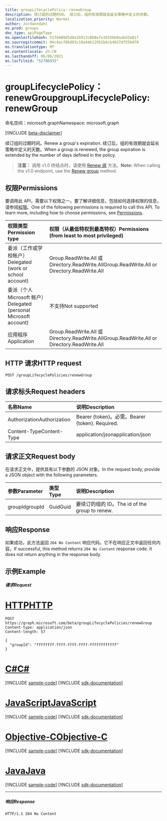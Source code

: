 ```yaml
---
title: groupLifecyclePolicy：renewGroup
description: 续订组的过期时间。 续订后，组的有效期就会延长策略中定义的天数。
localization_priority: Normal
author: Jordanndahl
ms.prod: groups
doc_type: apiPageType
ms.openlocfilehash: 51f6409d5d8e1b913c8b8efa38356b0aabd3e81f
ms.sourcegitcommit: 94c4acf8bd03c10a44b12952b6cb4827df55b978
ms.translationtype: MT
ms.contentlocale: zh-CN
ms.lasthandoff: 06/06/2021
ms.locfileid: "52786935"
---
```

# <a name="grouplifecyclepolicy-renewgroup"></a><span data-ttu-id="83460-104">groupLifecyclePolicy：renewGroup</span><span class="sxs-lookup"><span data-stu-id="83460-104">groupLifecyclePolicy: renewGroup</span></span>

<span data-ttu-id="83460-105">命名空间：microsoft.graph</span><span class="sxs-lookup"><span data-stu-id="83460-105">Namespace: microsoft.graph</span></span>

[!INCLUDE [beta-disclaimer](../../includes/beta-disclaimer.md)]

<span data-ttu-id="83460-106">续订组的过期时间。</span><span class="sxs-lookup"><span data-stu-id="83460-106">Renew a group's expiration.</span></span> <span data-ttu-id="83460-107">续订后，组的有效期就会延长策略中定义的天数。</span><span class="sxs-lookup"><span data-stu-id="83460-107">When a group is renewed, the group expiration is extended by the number of days defined in the policy.</span></span>

> <span data-ttu-id="83460-108">**注意：** 调用 v1.0 终结点时，请使用 [Renew 组](/graph/api/group-renew?view=graph-rest-1.0&preserve-view=true) 方法。</span><span class="sxs-lookup"><span data-stu-id="83460-108">**Note:** When calling the v1.0 endpoint, use the [Renew group](/graph/api/group-renew?view=graph-rest-1.0&preserve-view=true) method.</span></span>

## <a name="permissions"></a><span data-ttu-id="83460-109">权限</span><span class="sxs-lookup"><span data-stu-id="83460-109">Permissions</span></span>

<span data-ttu-id="83460-p103">要调用此 API，需要以下权限之一。要了解详细信息，包括如何选择权限的信息，请参阅[权限](/graph/permissions-reference)。</span><span class="sxs-lookup"><span data-stu-id="83460-p103">One of the following permissions is required to call this API. To learn more, including how to choose permissions, see [Permissions](/graph/permissions-reference).</span></span>
 

|<span data-ttu-id="83460-112">权限类型</span><span class="sxs-lookup"><span data-stu-id="83460-112">Permission type</span></span>      | <span data-ttu-id="83460-113">权限（从最低特权到最高特权）</span><span class="sxs-lookup"><span data-stu-id="83460-113">Permissions (from least to most privileged)</span></span>              |
|:--------------------|:---------------------------------------------------------|
|<span data-ttu-id="83460-114">委派（工作或学校帐户）</span><span class="sxs-lookup"><span data-stu-id="83460-114">Delegated (work or school account)</span></span> | <span data-ttu-id="83460-115">Group.ReadWrite.All 或 Directory.ReadWrite.All</span><span class="sxs-lookup"><span data-stu-id="83460-115">Group.ReadWrite.All or Directory.ReadWrite.All</span></span>    |
|<span data-ttu-id="83460-116">委派（个人 Microsoft 帐户）</span><span class="sxs-lookup"><span data-stu-id="83460-116">Delegated (personal Microsoft account)</span></span> | <span data-ttu-id="83460-117">不支持</span><span class="sxs-lookup"><span data-stu-id="83460-117">Not supported</span></span> |
|<span data-ttu-id="83460-118">应用程序</span><span class="sxs-lookup"><span data-stu-id="83460-118">Application</span></span> | <span data-ttu-id="83460-119">Group.ReadWrite.All 或 Directory.ReadWrite.All</span><span class="sxs-lookup"><span data-stu-id="83460-119">Group.ReadWrite.All or Directory.ReadWrite.All</span></span> |

## <a name="http-request"></a><span data-ttu-id="83460-120">HTTP 请求</span><span class="sxs-lookup"><span data-stu-id="83460-120">HTTP request</span></span>
<!-- { "blockType": "ignored" } -->
```http
POST /groupLifecyclePolicies/renewGroup

```

## <a name="request-headers"></a><span data-ttu-id="83460-121">请求标头</span><span class="sxs-lookup"><span data-stu-id="83460-121">Request headers</span></span>

| <span data-ttu-id="83460-122">名称</span><span class="sxs-lookup"><span data-stu-id="83460-122">Name</span></span> | <span data-ttu-id="83460-123">说明</span><span class="sxs-lookup"><span data-stu-id="83460-123">Description</span></span> |
|:---------------|:----------|
| <span data-ttu-id="83460-124">Authorization</span><span class="sxs-lookup"><span data-stu-id="83460-124">Authorization</span></span> | <span data-ttu-id="83460-p104">Bearer {token}。必需。</span><span class="sxs-lookup"><span data-stu-id="83460-p104">Bearer {token}. Required.</span></span> |
| <span data-ttu-id="83460-127">Content-Type</span><span class="sxs-lookup"><span data-stu-id="83460-127">Content-Type</span></span>  | <span data-ttu-id="83460-128">application/json</span><span class="sxs-lookup"><span data-stu-id="83460-128">application/json</span></span> |

## <a name="request-body"></a><span data-ttu-id="83460-129">请求正文</span><span class="sxs-lookup"><span data-stu-id="83460-129">Request body</span></span>
<span data-ttu-id="83460-130">在请求正文中，提供具有以下参数的 JSON 对象。</span><span class="sxs-lookup"><span data-stu-id="83460-130">In the request body, provide a JSON object with the following parameters.</span></span>

| <span data-ttu-id="83460-131">参数</span><span class="sxs-lookup"><span data-stu-id="83460-131">Parameter</span></span> | <span data-ttu-id="83460-132">类型</span><span class="sxs-lookup"><span data-stu-id="83460-132">Type</span></span> | <span data-ttu-id="83460-133">说明</span><span class="sxs-lookup"><span data-stu-id="83460-133">Description</span></span> |
|:---------------|:--------|:----------|
|<span data-ttu-id="83460-134">groupId</span><span class="sxs-lookup"><span data-stu-id="83460-134">groupId</span></span>|<span data-ttu-id="83460-135">Guid</span><span class="sxs-lookup"><span data-stu-id="83460-135">Guid</span></span>| <span data-ttu-id="83460-136">要续订的组的 ID。</span><span class="sxs-lookup"><span data-stu-id="83460-136">The id of the group to renew.</span></span> |

## <a name="response"></a><span data-ttu-id="83460-137">响应</span><span class="sxs-lookup"><span data-stu-id="83460-137">Response</span></span>

<span data-ttu-id="83460-p105">如果成功，此方法返回 `204 No Content` 响应代码。它不在响应正文中返回任何内容。</span><span class="sxs-lookup"><span data-stu-id="83460-p105">If successful, this method returns `204 No Content` response code. It does not return anything in the response body.</span></span>

## <a name="example"></a><span data-ttu-id="83460-140">示例</span><span class="sxs-lookup"><span data-stu-id="83460-140">Example</span></span>

##### <a name="request"></a><span data-ttu-id="83460-141">请求</span><span class="sxs-lookup"><span data-stu-id="83460-141">Request</span></span>


# <a name="http"></a>[<span data-ttu-id="83460-142">HTTP</span><span class="sxs-lookup"><span data-stu-id="83460-142">HTTP</span></span>](#tab/http)
<!-- {
  "blockType": "request",
  "name": "grouplifecyclepolicy_renewgroup"
}-->
```http
POST https://graph.microsoft.com/beta/groupLifecyclePolicies/renewGroup
Content-type: application/json
Content-length: 57

{
  "groupId": "ffffffff-ffff-ffff-ffff-ffffffffffff"
}
```
# <a name="c"></a>[<span data-ttu-id="83460-143">C#</span><span class="sxs-lookup"><span data-stu-id="83460-143">C#</span></span>](#tab/csharp)
[!INCLUDE [sample-code](../includes/snippets/csharp/grouplifecyclepolicy-renewgroup-csharp-snippets.md)]
[!INCLUDE [sdk-documentation](../includes/snippets/snippets-sdk-documentation-link.md)]

# <a name="javascript"></a>[<span data-ttu-id="83460-144">JavaScript</span><span class="sxs-lookup"><span data-stu-id="83460-144">JavaScript</span></span>](#tab/javascript)
[!INCLUDE [sample-code](../includes/snippets/javascript/grouplifecyclepolicy-renewgroup-javascript-snippets.md)]
[!INCLUDE [sdk-documentation](../includes/snippets/snippets-sdk-documentation-link.md)]

# <a name="objective-c"></a>[<span data-ttu-id="83460-145">Objective-C</span><span class="sxs-lookup"><span data-stu-id="83460-145">Objective-C</span></span>](#tab/objc)
[!INCLUDE [sample-code](../includes/snippets/objc/grouplifecyclepolicy-renewgroup-objc-snippets.md)]
[!INCLUDE [sdk-documentation](../includes/snippets/snippets-sdk-documentation-link.md)]

# <a name="java"></a>[<span data-ttu-id="83460-146">Java</span><span class="sxs-lookup"><span data-stu-id="83460-146">Java</span></span>](#tab/java)
[!INCLUDE [sample-code](../includes/snippets/java/grouplifecyclepolicy-renewgroup-java-snippets.md)]
[!INCLUDE [sdk-documentation](../includes/snippets/snippets-sdk-documentation-link.md)]

---


##### <a name="response"></a><span data-ttu-id="83460-147">响应</span><span class="sxs-lookup"><span data-stu-id="83460-147">Response</span></span>

<!-- {
  "blockType": "response"
} -->
```http
HTTP/1.1 204 No Content
```

<!-- uuid: 8fcb5dbc-d5aa-4681-8e31-b001d5168d79
2015-10-25 14:57:30 UTC -->
<!--
{
  "type": "#page.annotation",
  "description": "groupLifecyclePolicy: renewgroup",
  "keywords": "",
  "section": "documentation",
  "tocPath": "",
  "suppressions": [
  ]
}
-->
